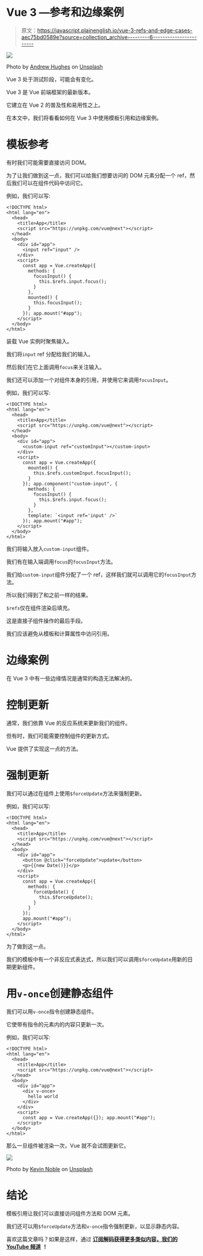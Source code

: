 # Vue 3 —参考和边缘案例

> 原文：<https://javascript.plainenglish.io/vue-3-refs-and-edge-cases-aec75bd0589e?source=collection_archive---------6----------------------->

![](img/40cb5de59156d013d4a6815280b55631.png)

Photo by [Andrew Hughes](https://unsplash.com/@hughesy?utm_source=medium&utm_medium=referral) on [Unsplash](https://unsplash.com?utm_source=medium&utm_medium=referral)

Vue 3 处于测试阶段，可能会有变化。

Vue 3 是 Vue 前端框架的最新版本。

它建立在 Vue 2 的普及性和易用性之上。

在本文中，我们将看看如何在 Vue 3 中使用模板引用和边缘案例。

# 模板参考

有时我们可能需要直接访问 DOM。

为了让我们做到这一点，我们可以给我们想要访问的 DOM 元素分配一个 ref，然后我们可以在组件代码中访问它。

例如，我们可以写:

```
<!DOCTYPE html>
<html lang="en">
  <head>
    <title>App</title>
    <script src="https://unpkg.com/vue@next"></script>
  </head>
  <body>
    <div id="app">
      <input ref="input" />
    </div>
    <script>
      const app = Vue.createApp({
        methods: {
          focusInput() {
            this.$refs.input.focus();
          }
        },
        mounted() {
          this.focusInput();
        }
      }); app.mount("#app");
    </script>
  </body>
</html>
```

装载 Vue 实例时聚焦输入。

我们将`input` ref 分配给我们的输入。

然后我们在它上面调用`focus`来关注输入。

我们还可以添加一个对组件本身的引用，并使用它来调用`focusInput`。

例如，我们可以写:

```
<!DOCTYPE html>
<html lang="en">
  <head>
    <title>App</title>
    <script src="https://unpkg.com/vue@next"></script>
  </head>
  <body>
    <div id="app">
      <custom-input ref="customInput"></custom-input>
    </div>
    <script>
      const app = Vue.createApp({
        mounted() {
          this.$refs.customInput.focusInput();
        }
      }); app.component("custom-input", {
        methods: {
          focusInput() {
            this.$refs.input.focus();
          }
        },
        template: `<input ref='input' />`
      }); app.mount("#app");
    </script>
  </body>
</html>
```

我们将输入放入`custom-input`组件。

我们有在输入端调用`focus`的`focusInput`方法。

我们给`custom-input`组件分配了一个 ref，这样我们就可以调用它的`focusInput`方法。

所以我们得到了和之前一样的结果。

`$refs`仅在组件渲染后填充。

这是直接子组件操作的最后手段。

我们应该避免从模板和计算属性中访问引用。

# 边缘案例

在 Vue 3 中有一些边缘情况是通常的构造无法解决的。

# 控制更新

通常，我们依靠 Vue 的反应系统来更新我们的组件。

但有时，我们可能需要控制组件的更新方式。

Vue 提供了实现这一点的方法。

# 强制更新

我们可以通过在组件上使用`$forceUpdate`方法来强制更新。

例如，我们可以写:

```
<!DOCTYPE html>
<html lang="en">
  <head>
    <title>App</title>
    <script src="https://unpkg.com/vue@next"></script>
  </head>
  <body>
    <div id="app">
      <button @click="forceUpdate">update</button>
      <p>{{new Date()}}</p>
    </div>
    <script>
      const app = Vue.createApp({
        methods: {
          forceUpdate() {
            this.$forceUpdate();
          }
        }
      });
      app.mount("#app");
    </script>
  </body>
</html>
```

为了做到这一点。

我们的模板中有一个非反应式表达式，所以我们可以调用`$forceUpdate`用新的日期更新组件。

# 用`v-once`创建静态组件

我们可以用`v-once`指令创建静态组件。

它使带有指令的元素内的内容只更新一次。

例如，我们可以写:

```
<!DOCTYPE html>
<html lang="en">
  <head>
    <title>App</title>
    <script src="https://unpkg.com/vue@next"></script>
  </head>
  <body>
    <div id="app">
      <div v-once>
        hello world
      </div>
    </div>
    <script>
      const app = Vue.createApp({}); app.mount("#app");
    </script>
  </body>
</html>
```

那么一旦组件被渲染一次，Vue 就不会试图更新它。

![](img/cfd2fb525748c9d5fee4ea5092a01406.png)

Photo by [Kevin Noble](https://unsplash.com/@nobleshots?utm_source=medium&utm_medium=referral) on [Unsplash](https://unsplash.com?utm_source=medium&utm_medium=referral)

# 结论

模板引用让我们可以直接访问组件方法和 DOM 元素。

我们还可以用`$forceUpdate`方法和`v-once`指令强制更新，以显示静态内容。

喜欢这篇文章吗？如果是这样，通过 [**订阅解码获得更多类似内容，我们的 YouTube 频道**](https://www.youtube.com/channel/UCtipWUghju290NWcn8jhyAw) **！**